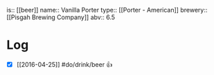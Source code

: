is:: [[beer]]
name:: Vanilla Porter
type:: [[Porter - American]]
brewery:: [[Pisgah Brewing Company]]
abv:: 6.5

# Log
- [x] [[2016-04-25]] #do/drink/beer 👍
